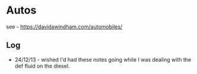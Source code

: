 # Autos

see - https://davidawindham.com/automobiles/

## Log

- 24/12/13 - wished I'd had these notes going while I was dealing with the def fluid on the diesel. 